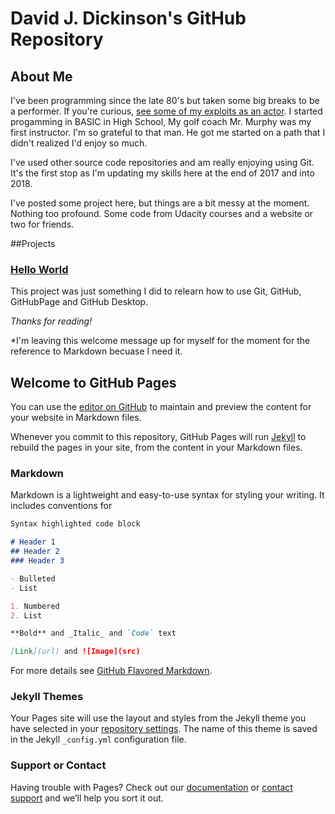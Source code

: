 # David J. Dickinson's GitHub Repository

## About Me

I've been programming since the late 80's but taken some big breaks to be a performer.  If you're curious, [see some of my exploits as an actor](http://www.davidjdickinson.com).  I started progamming in BASIC in High School, My golf coach Mr. Murphy was my first instructor.  I'm so grateful to that man.  He got me started on a path that I didn't realized I'd enjoy so much.

I've used other source code repositories and am really enjoying using Git.  It's the first stop as I'm updating my skills here at the end of 2017 and into 2018.

I've posted some project here, but things are a bit messy at the moment.  Nothing too profound.  Some code from Udacity courses and a website or two for friends.

##Projects

### [Hello World](https://biscaboy.github.io/hello-world/)
This project was just something I did to relearn how to use Git, GitHub, GitHubPage and GitHub Desktop.


_Thanks for reading!_


*I'm leaving this welcome message up for myself for the moment for the reference to Markdown becuase I need it.



## Welcome to GitHub Pages

You can use the [editor on GitHub](https://github.com/biscaboy/biscaboy.github.io/edit/master/README.md) to maintain and preview the content for your website in Markdown files.

Whenever you commit to this repository, GitHub Pages will run [Jekyll](https://jekyllrb.com/) to rebuild the pages in your site, from the content in your Markdown files.

### Markdown

Markdown is a lightweight and easy-to-use syntax for styling your writing. It includes conventions for

```markdown
Syntax highlighted code block

# Header 1
## Header 2
### Header 3

- Bulleted
- List

1. Numbered
2. List

**Bold** and _Italic_ and `Code` text

[Link](url) and ![Image](src)
```

For more details see [GitHub Flavored Markdown](https://guides.github.com/features/mastering-markdown/).

### Jekyll Themes

Your Pages site will use the layout and styles from the Jekyll theme you have selected in your [repository settings](https://github.com/biscaboy/biscaboy.github.io/settings). The name of this theme is saved in the Jekyll `_config.yml` configuration file.

### Support or Contact

Having trouble with Pages? Check out our [documentation](https://help.github.com/categories/github-pages-basics/) or [contact support](https://github.com/contact) and we’ll help you sort it out.

